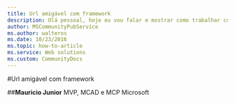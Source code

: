 ```yaml
---
title: Url amigável com framework
description: Olá pessoal, hoje eu vou falar e mostrar como trabalhar com Url amigável usando o *framework* da Microsoft chamada **Microsoft.AspNet.FriendlyUrls**. É importante dizer que a Microsoft desenvolveu a ferramenta de desenvolvimento muito boa e preparada para desenvolver para *Web*, *Desktop* e serviços.
author: MSCommunityPubService
ms.author: walteros
ms.date: 10/23/2016
ms.topic: how-to-article
ms.service: Web solutions
ms.custom: CommunityDocs
---
```




#Url amigável com framework


##**Mauricio Junior**
MVP, MCAD e MCP Microsoft

